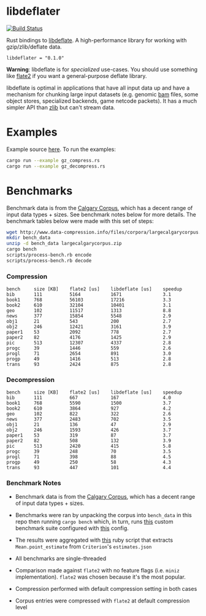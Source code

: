 # libdeflater

[![Build Status](https://travis-ci.org/adamkewley/libdeflater.svg?branch=master)](https://travis-ci.org/adamkewley/libdeflater)

Rust bindings to [libdeflate](https://github.com/ebiggers/libdeflate).
A high-performance library for working with gzip/zlib/deflate data.

```
libdeflater = "0.1.0"
```

**Warning**: libdeflate is for *specialized* use-cases. You should
             use something like [flate2](https://github.com/alexcrichton/flate2-rs)
             if you want a general-purpose deflate library.

libdeflate is optimal in applications that have all input data up and
have a mechanism for chunking large input datasets (e.g. genomic
[bam](https://samtools.github.io/hts-specs/SAMv1.pdf) files, some
object stores, specialized backends, game netcode packets). It has a
much simpler API than [zlib](https://www.zlib.net/manual.html) but
can't stream data.


# Examples

Example source [here](examples). To run the examples:

```bash
cargo run --example gz_compress.rs
cargo run --example gz_decompress.rs
```


# Benchmarks

Benchmark data is from the [Calgary Corpus](https://en.wikipedia.org/wiki/Calgary_corpus),
which has a decent range of input data types + sizes. See benchmark notes below for more
details. The benchmark tables below were made with this set of steps:

```bash
wget http://www.data-compression.info/files/corpora/largecalgarycorpus.zip
mkdir bench_data
unzip -d bench_data largecalgarycorpus.zip
cargo bench
scripts/process-bench.rb encode
scripts/process-bench.rb decode
```

### Compression

```
bench     size [KB]    flate2 [us]    libdeflate [us]    speedup
bib       111          5164           1671               3.1
book1     768          56103          17216              3.3
book2     610          32104          10401              3.1
geo       102          11517          1313               8.8
news      377          15854          5548               2.9
obj1      21           543            200                2.7
obj2      246          12421          3161               3.9
paper1    53           2092           778                2.7
paper2    82           4176           1425               2.9
pic       513          12307          4337               2.8
progc     39           1446           559                2.6
progl     71           2654           891                3.0
progp     49           1416           513                2.8
trans     93           2424           875                2.8
```

### Decompression

```
bench     size [KB]    flate2 [us]    libdeflate [us]    speedup
bib       111          667            167                4.0
book1     768          5590           1500               3.7
book2     610          3864           927                4.2
geo       102          822            322                2.6
news      377          2483           702                3.5
obj1      21           136            47                 2.9
obj2      246          1593           426                3.7
paper1    53           319            87                 3.7
paper2    82           508            132                3.9
pic       513          2420           415                5.8
progc     39           248            70                 3.5
progl     71           398            88                 4.5
progp     49           250            58                 4.3
trans     93           447            101                4.4
```

### Benchmark Notes

- Benchmark data is from the [Calgary Corpus](https://en.wikipedia.org/wiki/Calgary_corpus),
  which has a decent range of input data types + sizes.

- Benchmarks were ran by unpacking the corpus into `bench_data` in
  this repo then running `cargo bench` which, in turn, runs
  [this](benches/custom_benches.rs) custom benchmark suite configured
  with [this](benches/custom-benches.toml) config.

- The results were aggregated with [this](scripts/process-bench.rb)
  ruby script that extracts `Mean.point_estimate` from `Criterion`'s
  `estimates.json`

- All benchmarks are single-threaded

- Comparison made against `flate2` with no feature flags (i.e. `miniz`
  implementation). `flate2` was chosen because it's the most popular.

- Compression performed with default compression setting in both cases

- Corpus entries were compressed with `flate2` at default compression
  level
